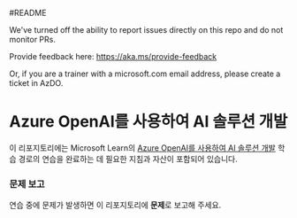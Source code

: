 #README

We've turned off the ability to report issues directly on this repo and do not monitor PRs.

Provide feedback here: https://aka.ms/provide-feedback

Or, if you are a trainer with a microsoft.com email address, please create a ticket in AzDO.

# Azure OpenAI를 사용하여 AI 솔루션 개발

이 리포지토리에는 Microsoft Learn의 [Azure OpenAI를 사용하여 AI 솔루션 개발](https://learn.microsoft.com/training/paths/develop-ai-solutions-azure-openai/) 학습 경로의 연습을 완료하는 데 필요한 지침과 자산이 포함되어 있습니다.

### 문제 보고

연습 중에 문제가 발생하면 이 리포지토리에 **문제**로 보고해 주세요.
